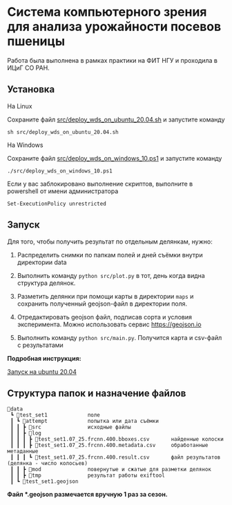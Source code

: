 ﻿# Система компьютерного зрения для анализа урожайности посевов пшеницы

Работа была выполнена в рамках практики на ФИТ НГУ и проходила в ИЦиГ СО РАН.





## Установка

На Linux

Сохраните файл [src/deploy_wds_on_ubuntu_20.04.sh](src/deploy_wds_on_ubuntu_20.04.sh) и запустите команду

```
sh src/deploy_wds_on_ubuntu_20.04.sh
```


На Windows

Сохраните файл [src/deploy_wds_on_windows_10.ps1](src/deploy_wds_on_windows_10.ps1) и запустите команду

```
./src/deploy_wds_on_windows_10.ps1
```

Если у вас заблокировано выполнение скриптов, выполните в powershell от имени администратора

```
Set-ExecutionPolicy unrestricted
```



## Запуск

Для того, чтобы получить результат по отдельным делянкам, нужно:

1. Распределить снимки по папкам полей и дней съёмки внутри директории data

2. Выполнить команду ```python src/plot.py``` в тот, день когда видна структура делянок.

3. Разметить делянки при помощи карты в директории ```maps``` и сохранить полученный geojson-файл в директории поля.

4. Отредактировать geojson файл, подписав сорта и условия эксперимента. Можно использовать сервис https://geojson.io

5. Выполнить команду ```python src/main.py```. Получится карта и csv-файл с результатами


**Подробная инструкция:**

[Запуск на ubuntu 20.04](docs/Запуск%20на%20ubuntu%2020.04.pdf)



## Структура папок и назначение файлов

```
📂data
 ┗ 📂test_set1             поле
 ┃ ┗ 📂attempt             попытка или дата съёмки
 ┃ ┃ ┣ 📂src               исходные файлы
 ┃ ┃ ┣ 📂log
 ┃ ┃ ┃ ┣ 📜test_set1.07_25.frcnn.400.bboxes.csv       найденные колоски
 ┃ ┃ ┃ ┣ 📜test_set1.07_25.frcnn.400.metadata.csv     обработанные метаданные
 ┃ ┃ ┃ ┗ 📜test_set1.07_25.frcnn.400.result.csv       файл результатов (делянка - число колосьев)
 ┃ ┃ ┣ 📂mod               повернутые и сжатые для разметки делянок
 ┃ ┃ ┣ 📂tmp               результат работы exiftool
 ┃ ┗ 📜test_set1.geojson
```

<!-- field_name_year может содержать в конце номер сезона, если в году несколько урожаев.  -->

**Файл \*.geojson размечается вручную 1 раз за сезон.**


